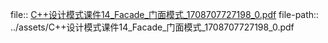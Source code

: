 file:: [C++设计模式课件14_Facade_门面模式_1708707727198_0.pdf](../assets/C++设计模式课件14_Facade_门面模式_1708707727198_0.pdf)
file-path:: ../assets/C++设计模式课件14_Facade_门面模式_1708707727198_0.pdf
